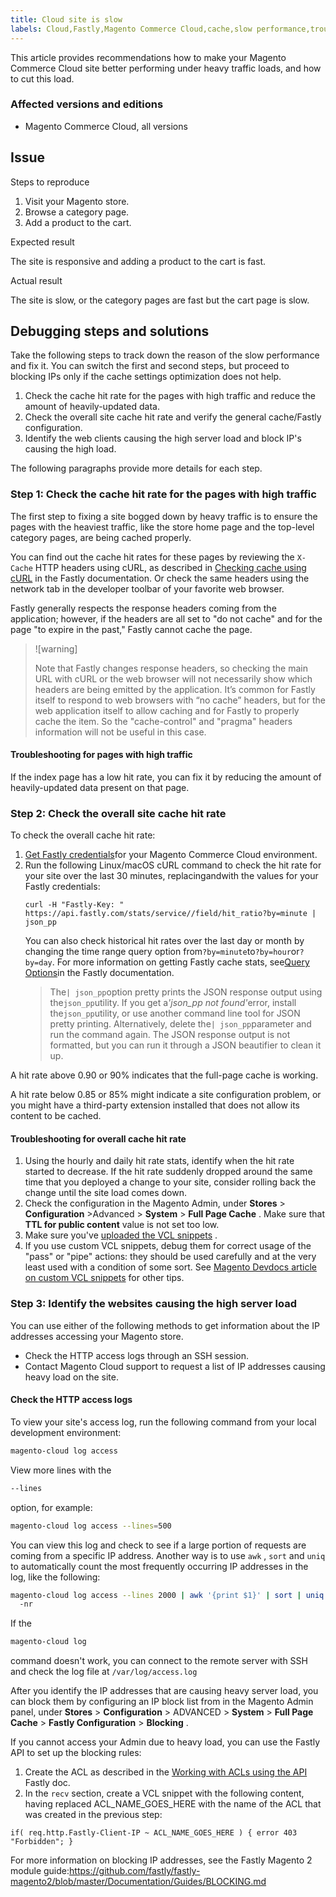 ```yaml
---
title: Cloud site is slow
labels: Cloud,Fastly,Magento Commerce Cloud,cache,slow performance,troubleshooting
---
```


This article provides recommendations how to make your Magento Commerce Cloud site better performing under heavy traffic loads, and how to cut this load.

### Affected versions and editions

* Magento Commerce Cloud, all versions

## Issue

 <span class="wysiwyg-underline">Steps to reproduce</span> 

1. Visit your Magento store.
1. Browse a category page.
1. Add a product to the cart.

 <span class="wysiwyg-underline">Expected result</span> 

The site is responsive and adding a product to the cart is fast.

 <span class="wysiwyg-underline">Actual result</span> 

The site is slow, or the category pages are fast but the cart page is slow.

## Debugging steps and solutions

Take the following steps to track down the reason of the slow performance and fix it. You can switch the first and second steps, but proceed to blocking IPs only if the cache settings optimization does not help.

1. Check the cache hit rate for the pages with high traffic and reduce the amount of heavily-updated data.
1. Check the overall site cache hit rate and verify the general cache/Fastly configuration.
1. Identify the web clients causing the high server load and block IP's causing the high load.

The following paragraphs provide more details for each step.

### Step 1: Check the cache hit rate for the pages with high traffic

The first step to fixing a site bogged down by heavy traffic is to ensure the pages with the heaviest traffic, like the store home page and the top-level category pages, are being cached properly.

You can find out the cache hit rates for these pages by reviewing the `X-Cache` HTTP headers using cURL, as described in [Checking cache using cURL](https://docs.fastly.com/guides/debugging/checking-cache#using-curl) in the Fastly documentation. Or check the same headers using the network tab in the developer toolbar of your favorite web browser.

Fastly generally respects the response headers coming from the application; however, if the headers are all set to "do not cache" and for the page "to expire in the past," Fastly cannot cache the page.

>![warning]
>
>Note that Fastly changes response headers, so checking the main URL with cURL or the web browser will not necessarily show which headers are being emitted by the application. It’s common for Fastly itself to respond to web browsers with “no cache” headers, but for the web application itself to allow caching and for Fastly to properly cache the item. So the "cache-control" and "pragma" headers information will not be useful in this case.

#### Troubleshooting for pages with high traffic

If the index page has a low hit rate, you can fix it by reducing the amount of heavily-updated data present on that page.

### Step 2: Check the overall site cache hit rate

To check the overall cache hit rate:

<ol><li>
<a href="http://devdocs.magento.com/guides/v2.3/cloud/cdn/configure-fastly.html#cloud-fastly-creds">Get Fastly credentials</a>for your Magento Commerce Cloud environment.</li><li>Run the following Linux/macOS cURL command to check the hit rate for your site over the last 30 minutes, replacing<code><API_TOKEN></code>and<code><SERVICE_ID></code>with the values for your Fastly credentials:<pre><code class="language-bash">curl -H "Fastly-Key: <API_TOKEN>" https://api.fastly.com/stats/service/<SERVICE_ID>/field/hit_ratio?by=minute | json_pp</code></pre>You can also check historical hit rates over the last day or month by changing the time range query option from<code>?by=minute</code>to<code>?by=hour</code>or<code>?by=day</code>. For more information on getting Fastly cache stats, see<a href="https://docs.fastly.com/api/stats#Query">Query Options</a>in the Fastly documentation.<div class="info"><blockquote>The<code>| json_pp</code>option pretty prints the JSON response output using the<code>json_pp</code>utility. If you get a<em>'json_pp not found'</em>error, install the<code>json_pp</code>utility, or use another command line tool for JSON pretty printing. Alternatively, delete the<code>| json_pp</code>parameter and run the command again. The JSON response output is not formatted, but you can run it through a JSON beautifier to clean it up.</blockquote></div>
</li></ol>
A hit rate above 0.90 or 90% indicates that the full-page cache is working.

A hit rate below 0.85 or 85% might indicate a site configuration problem, or you might have a third-party extension installed that does not allow its content to be cached.

#### Troubleshooting for overall cache hit rate

1. Using the hourly and daily hit rate stats, identify when the hit rate started to decrease. If the hit rate suddenly dropped around the same time that you deployed a change to your site, consider rolling back the change until the site load comes down.
1. Check the configuration in the Magento Admin, under **Stores** > **Configuration** >Advanced > **System** > **Full Page Cache** . Make sure that **TTL for public content** value is not set too low.
1. Make sure you've [uploaded the VCL snippets](https://devdocs.magento.com/guides/v2.3/cloud/cdn/configure-fastly.html#upload-vcl-snippets) .
1. If you use custom VCL snippets, debug them for correct usage of the "pass" or "pipe" actions: they should be used carefully and at the very least used with a condition of some sort. See [Magento Devdocs article on custom VCL snippets](https://devdocs.magento.com/guides/v2.3/cloud/cdn/cloud-vcl-custom-snippets.html) for other tips.

### Step 3: Identify the websites causing the high server load

You can use either of the following methods to get information about the IP addresses accessing your Magento store.

* Check the HTTP access logs through an SSH session.
* Contact Magento Cloud support to request a list of IP addresses causing heavy load on the site.

#### Check the HTTP access logs

To view your site's access log, run the following command from your local development environment:

```bash
magento-cloud log access
```

View more lines with the

```bash
--lines
```

option, for example:

```bash
magento-cloud log access --lines=500
```

You can view this log and check to see if a large portion of requests are coming from a specific IP address. Another way is to use `awk` , `sort` and `uniq` to automatically count the most frequently occurring IP addresses in the log, like the following:

```bash
magento-cloud log access --lines 2000 | awk '{print $1}' | sort | uniq -c | sort
  -nr
```

If the

```bash
magento-cloud log
```

command doesn't work, you can connect to the remote server with SSH and check the log file at `/var/log/access.log` 

After you identify the IP addresses that are causing heavy server load, you can block them by configuring an IP block list from in the Magento Admin panel, under **Stores** > **Configuration** > ADVANCED > **System** > **Full Page Cache** > **Fastly Configuration** > **Blocking** .

If you cannot access your Admin due to heavy load, you can use the Fastly API to set up the blocking rules:

1. Create the ACL as described in the [Working with ACLs using the API](https://docs.fastly.com/guides/access-control-lists/working-with-acls-using-the-api) Fastly doc.
1. In the `recv` section, create a VCL snippet with the following content, having replaced ACL\_NAME\_GOES\_HERE with the name of the ACL that was created in the previous step:

 `if( req.http.Fastly-Client-IP ~ ACL_NAME_GOES_HERE ) {
  error 403 "Forbidden";
  }` 

For more information on blocking IP addresses, see the Fastly Magento 2 module guide:<https://github.com/fastly/fastly-magento2/blob/master/Documentation/Guides/BLOCKING.md>